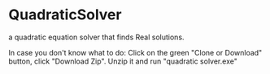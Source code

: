 # QuadraticSolver
a quadratic equation solver that finds Real solutions.

In case you don't know what to do: Click on the green "Clone or Download" button, click "Download Zip". Unzip it and run "quadratic solver.exe"
